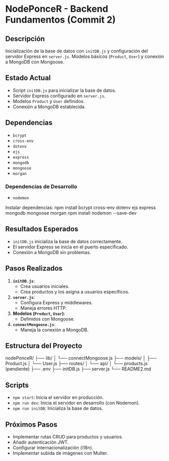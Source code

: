 # NodePonceR - Backend Fundamentos (Commit 2)

## Descripción
Inicialización de la base de datos con `initDB.js` y configuración del servidor Express en `server.js`. Modelos básicos (`Product`, `User`) y conexión a MongoDB con Mongoose.

## Estado Actual
- Script `initDB.js` para inicializar la base de datos.
- Servidor Express configurado en `server.js`.
- Modelos `Product` y `User` definidos.
- Conexión a MongoDB establecida.

## Dependencias
- `bcrypt`
- `cross-env`
- `dotenv`
- `ejs`
- `express`
- `mongodb`
- `mongoose`
- `morgan`

### Dependencias de Desarrollo
- `nodemon`

Instalar dependencias:
npm install bcrypt cross-env dotenv ejs express mongodb mongoose morgan
npm install nodemon --save-dev


## Resultados Esperados
- `initDB.js` inicializa la base de datos correctamente.
- El servidor Express se inicia en el puerto especificado.
- Conexión a MongoDB sin problemas.

## Pasos Realizados
1. **`initDB.js`**:
   - Crea usuarios iniciales.
   - Crea productos y los asigna a usuarios específicos.
2. **`server.js`**:
   - Configura Express y middlewares.
   - Maneja errores HTTP.
3. **Modelos (`Product`, `User`)**:
   - Definidos con Mongoose.
4. **`connectMongoose.js`**:
   - Maneja la conexión a MongoDB.

## Estructura del Proyecto
nodePonceR/
├── lib/
│ └── connectMongoose.js
├── models/
│ ├── Product.js
│ └── User.js
├── routes/
│ └── api/
│ └── products.js (pendiente)
├── .env
├── initDB.js
├── server.js
└── README2.md


## Scripts
- `npm start`: Inicia el servidor en producción.
- `npm run dev`: Inicia el servidor en desarrollo (con Nodemon).
- `npm run initDB`: Inicializa la base de datos.

## Próximos Pasos
- Implementar rutas CRUD para productos y usuarios.
- Añadir autenticación JWT.
- Configurar internacionalización (i18n).
- Implementar subida de imágenes con Multer.
